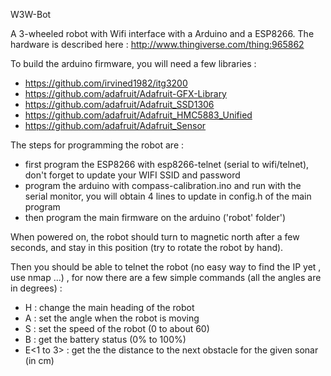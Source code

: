 W3W-Bot

A 3-wheeled robot with Wifi interface with a Arduino and a ESP8266. The hardware is described here : http://www.thingiverse.com/thing:965862

To build the arduino firmware, you will need a few libraries :

 * https://github.com/irvined1982/itg3200
 * https://github.com/adafruit/Adafruit-GFX-Library
 * https://github.com/adafruit/Adafruit_SSD1306
 * https://github.com/adafruit/Adafruit_HMC5883_Unified
 * https://github.com/adafruit/Adafruit_Sensor
 
The steps for programming the robot are :

 * first program the ESP8266 with esp8266-telnet (serial to wifi/telnet), don't forget to update your WIFI SSID and password
 * program the arduino with compass-calibration.ino and run with the serial monitor, you will obtain 4 lines to update in config.h of the main program
 * then program the main firmware on the arduino ('robot' folder')

 When powered on, the robot should turn to magnetic north after a few seconds, and stay in this position (try to rotate the robot by hand).

Then you should be able to telnet the robot (no easy way to find the IP yet , use nmap ...) , for now there are a few simple commands (all the angles are in degrees) :

  * H<angle> : change the main heading of the robot
  * A<angle> : set the angle when the robot is moving
  * S<speed> : set the speed of the robot (0 to about 60)
  * B : get the battery status (0% to 100%)
  * E<1 to 3> : get the the distance to the next obstacle for the given sonar (in cm)
